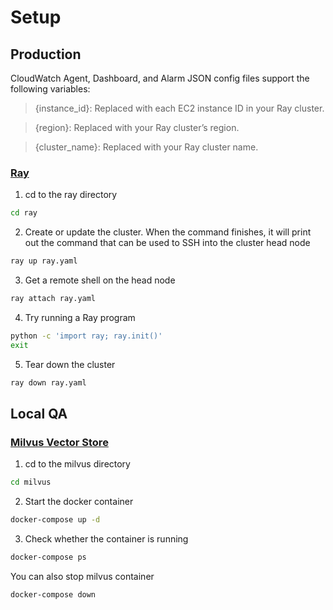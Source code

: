 # Setup

## Production

CloudWatch Agent, Dashboard, and Alarm JSON config files support the following variables:

> {instance_id}: Replaced with each EC2 instance ID in your Ray cluster.

> {region}: Replaced with your Ray cluster’s region.

> {cluster_name}: Replaced with your Ray cluster name.

### [Ray](https://docs.ray.io/en/latest/cluster/vms/user-guides/launching-clusters/aws.html)

1. cd to the ray directory

```bash
cd ray
```

2. Create or update the cluster. When the command finishes, it will print out the command that can be used to SSH into the cluster head node

```bash
ray up ray.yaml
```

3. Get a remote shell on the head node

```bash
ray attach ray.yaml
```

4. Try running a Ray program

```bash
python -c 'import ray; ray.init()'
exit
```

5. Tear down the cluster

```bash
ray down ray.yaml
```

## Local QA

### [Milvus Vector Store](https://milvus.io/docs/install_standalone-docker.md)

1. cd to the milvus directory

```bash
cd milvus
```

2. Start the docker container

```bash
docker-compose up -d
```

3. Check whether the container is running

```bash
docker-compose ps
```

You can also stop milvus container

```bash
docker-compose down
```

